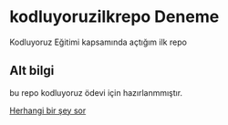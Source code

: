 # kodluyoruzilkrepo Deneme
Kodluyoruz Eğitimi kapsamında açtığım ilk repo

## Alt bilgi
bu repo kodluyoruz ödevi için hazırlanmmıştır.



[Herhangi bir şey sor](http://chatgpt.com/)

